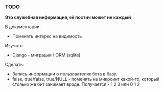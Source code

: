 ### TODO

**Это служебная информация, её постич может не каждый**


В документации:
- Поменять интерес на видимость

Изучить:
- Django - миграции / ORM (sqlite)

Сделать:
- Запись информации о пользователях бота в базу.   
- false, true/false, true/NULL - поменять на микроинт какой-то, который столько же бит занимает вроде. Получается - 1 2 3 или 0 1 2